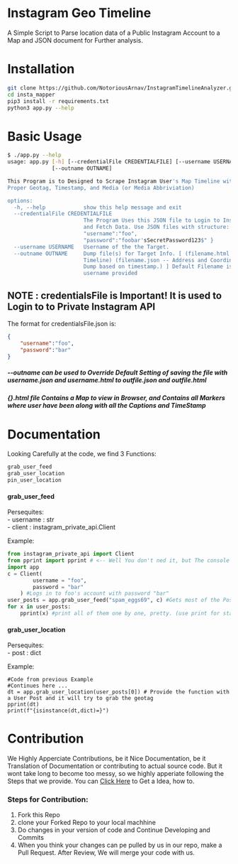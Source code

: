# Instagram Geo Timeline
A Simple Script to Parse location data of a Public Instagram Account to a Map and JSON document for Further analysis.

# Installation
```bash
git clone https://github.com/NotoriousArnav/InstagramTimelineAnalyzer.git insta_mapper
cd insta_mapper
pip3 install -r requirements.txt
python3 app.py --help
```

# Basic Usage
```bash
$ ./app.py --help
usage: app.py [-h] [--credentialFile CREDENTIALFILE] [--username USERNAME]
              [--outname OUTNAME]

This Program is to Designed to Scrape Instagram User's Map Timeline with a
Proper Geotag, Timestamp, and Media (or Media Abbriviation)

options:
  -h, --help            show this help message and exit
  --credentialFile CREDENTIALFILE
                        The Program Uses this JSON file to Login to Instagram
                        and Fetch Data. Use JSON files with structure: {
                        "username":"foo",
                        "password":"foobar'sSecretPassword123$" }
  --username USERNAME   Username of the the Target.
  --outname OUTNAME     Dump file(s) for Target Info. [ (filename.html -- Map
                        Timeline) (filename.json -- Address and Coordinate
                        Dump based on timestamp.) ] Default Filename is the
                        username provided

```

## NOTE : credentialsFile is Important! It is used to Login to to Private Instagram API
The format for credentialsFile.json is:
```json
{
	"username":"foo",
	"password":"bar"
}
```
##### --outname can be used to Override Default Setting of saving the file with username.json and username.html to outfile.json and outfile.html
##### {}.html file Contains a Map to view in Browser, and Contains all Markers where user have been along with all the Captions and TimeStamp

# Documentation
Looking Carefully at the code, we find 3 Functions:
```python
grab_user_feed
grab_user_location
pin_user_location
```
#### grab_user_feed
Persequites:<br>
	- username : str <br>
	- client : instagram_private_api.Client <br>

Example:
```python
from instagram_private_api import Client
from pprint import pprint # <-- Well You don't ned it, but The console output looks pretty with this 
import app
c = Client(
		username = "foo",
		password = "bar"
	) #Logs in to foo's account with password "bar"
user_posts = app.grab_user_feed("spam_eggs69", c) #Gets most of the Posts
for x in user_posts:
	pprint(x) #print all of them one by one, pretty. (use print for standard print)
```
#### grab_user_location
Persequites:<br>
	- post : dict

Example:
```python3
#Code from previous Example
#Continues here ...
dt = app.grab_user_location(user_posts[0]) # Provide the function with a User Post and it will try to grab the geotag
pprint(dt)
print(f"{isinstance(dt,dict)=}")
```

# Contribution
We Highly Apperciate Contributions, be it Nice Documentation, be it Translation of Documentation or contributing to actual source code.
But it wont take long to become too messy, so we highly apperiate following the Steps that we provide.
You can [Click Here](https://youtu.be/b_aF5zk22cA) to Get a Idea, how to.
### Steps for Contribution:
1. Fork this Repo
2. clone your Forked Repo to your local machhine
3. Do changes in your version of code and Continue Developing and Commits
4. When you think your changes can pe pulled by us in our repo, make a Pull Request. After Review, We will merge your code with us.
